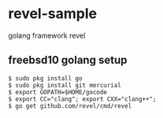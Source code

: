 revel-sample
============

golang framework revel


## freebsd10 golang setup

```sh:
$ sudo pkg install go
$ sudo pkg install git mercurial
$ export GOPATH=$HOME/gocode
$ export CC="clang"; export CXX="clang++";
$ go get github.com/revel/cmd/revel
```
